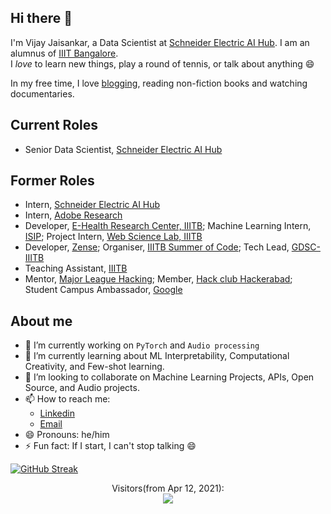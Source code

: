 ## Hi there 👋

I'm Vijay Jaisankar, a Data Scientist at [Schneider Electric AI Hub](https://www.se.com/in/en/work/solutions/artificial-intelligence/hub.jsp). I am an alumnus of [IIIT Bangalore](https://iiitb.ac.in).  
I _love_ to learn new things, play a round of tennis, or talk about anything 😄  

In my free time, I love [blogging](https://hundred-words-or-less.blogspot.com/), reading non-fiction books and watching documentaries. 

## Current Roles  
- Senior Data Scientist, [Schneider Electric AI Hub](https://www.se.com/in/en/about-us/artificial-intelligence/hub.jsp)

## Former Roles
- Intern, [Schneider Electric AI Hub](https://www.se.com/in/en/about-us/artificial-intelligence/hub.jsp)
- Intern, [Adobe Research](https://research.adobe.com/)
- Developer, [E-Health Research Center, IIITB](https://ehrc.iiitb.ac.in/); Machine Learning Intern, [ISIP](https://iiitb.ac.in); Project Intern, [Web Science Lab, IIITB](https://github.com/WSL-IIITB)
- Developer, [Zense](https://zense.co.in/); Organiser, [IIITB Summer of Code](https://linktr.ee/iiitbsoc); Tech Lead, [GDSC-IIITB](https://gdsc.community.dev/international-institute-of-information-technology-iiit-bangalore/)
- Teaching Assistant, [IIITB](https://www.iiitb.ac.in/)
- Mentor, [Major League Hacking](https://mlh.io/); Member, [Hack club Hackerabad](https://hackerabad.hackclub.com/); Student Campus Ambassador, [Google](https://careers.google.com/students/)



<!--
**vijay-jaisankar/vijay-jaisankar** is a ✨ _special_ ✨ repository because its `README.md` (this file) appears on your GitHub profile.

Here are some ideas to get you started:

- 🔭 I’m currently working on ...
- 🌱 I’m currently learning ...
- 👯 I’m looking to collaborate on ...
- 🤔 I’m looking for help with ...
- 💬 Ask me about ...
- 📫 How to reach me: ...
- 😄 Pronouns: ...
- ⚡ Fun fact: ...
-->

## About me

- 🔭 I’m currently working on `PyTorch` and `Audio processing`
- 🌱 I’m currently learning about ML Interpretability, Computational Creativity, and Few-shot learning.
- 👯 I’m looking to collaborate on Machine Learning Projects, APIs, Open Source, and Audio projects.
- 📫 How to reach me: 
  - [Linkedin](https://www.linkedin.com/in/vijay-jaisankar/) 
  - [Email](mailto:vijayjaisankar.vj@gmail.com)
- 😄 Pronouns: he/him
- ⚡ Fun fact: If I start, I can't stop talking 😄


<!-- [![Top Langs](https://github-readme-stats.vercel.app/api/top-langs/?username=vijay-jaisankar&theme=radical&show_icons=true)](https://github.com/anuraghazra/github-readme-stats) -->

[![GitHub Streak](https://github-readme-streak-stats.herokuapp.com/?user=vijay-jaisankar&theme=radical)](https://git.io/streak-stats)



<p align="center"> 
  Visitors(from Apr 12, 2021):<br>
  <img src="https://profile-counter.glitch.me/vijay-jaisankar/count.svg" />
</p>




  
  


